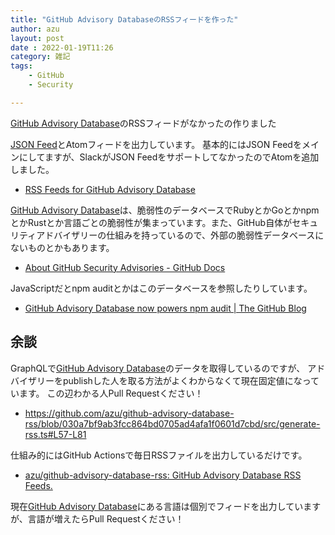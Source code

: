 ```yaml
---
title: "GitHub Advisory DatabaseのRSSフィードを作った"
author: azu
layout: post
date : 2022-01-19T11:26
category: 雑記
tags:
    - GitHub
    - Security

---
```


[GitHub Advisory Database](https://github.com/advisories)のRSSフィードがなかったの作りました

[JSON Feed](https://www.jsonfeed.org/)とAtomフィードを出力しています。
基本的にはJSON Feedをメインにしてますが、SlackがJSON FeedをサポートしてなかったのでAtomを追加しました。

- [RSS Feeds for GitHub Advisory Database](https://azu.github.io/github-advisory-database-rss/)

[GitHub Advisory Database](https://github.com/advisories)は、脆弱性のデータベースでRubyとかGoとかnpmとかRustとか言語ごとの脆弱性が集まっています。また、GitHub自体がセキュリティアドバイザリーの仕組みを持っているので、外部の脆弱性データベースにないものとかもあります。

- [About GitHub Security Advisories - GitHub Docs](https://docs.github.com/en/code-security/security-advisories/about-github-security-advisories)

JavaScriptだとnpm auditとかはこのデータベースを参照したりしています。

- [GitHub Advisory Database now powers npm audit | The GitHub Blog](https://github.blog/2021-10-07-github-advisory-database-now-powers-npm-audit/)

## 余談

GraphQLで[GitHub Advisory Database](https://github.com/advisories)のデータを取得しているのですが、
アドバイザリーをpublishした人を取る方法がよくわからなくて現在固定値になっています。
この辺わかる人Pull Requestください！

- https://github.com/azu/github-advisory-database-rss/blob/030a7bf9ab3fcc864bd0705ad4afa1f0601d7cbd/src/generate-rss.ts#L57-L81

仕組み的にはGitHub Actionsで毎日RSSファイルを出力しているだけです。

- [azu/github-advisory-database-rss: GitHub Advisory Database RSS Feeds.](https://github.com/azu/github-advisory-database-rss)

現在[GitHub Advisory Database](https://github.com/advisories)にある言語は個別でフィードを出力していますが、言語が増えたらPull Requestください！